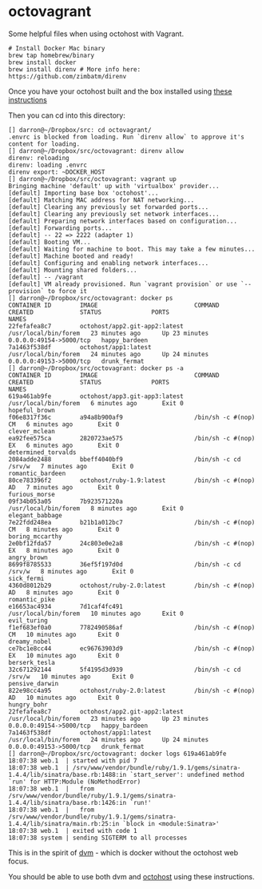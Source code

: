 octovagrant
===========

Some helpful files when using octohost with Vagrant.

    # Install Docker Mac binary
    brew tap homebrew/binary
    brew install docker
    brew install direnv # More info here: https://github.com/zimbatm/direnv
    
Once you have your octohost built and the box installed using [these instructions](https://github.com/octohost/octohost-cookbook)

Then you can cd into this directory:

    [] darron@~/Dropbox/src: cd octovagrant/
    .envrc is blocked from loading. Run `direnv allow` to approve it's content for loading.
    [] darron@~/Dropbox/src/octovagrant: direnv allow
    direnv: reloading
    direnv: loading .envrc
    direnv export: ~DOCKER_HOST
    [] darron@~/Dropbox/src/octovagrant: vagrant up
    Bringing machine 'default' up with 'virtualbox' provider...
    [default] Importing base box 'octohost'...
    [default] Matching MAC address for NAT networking...
    [default] Clearing any previously set forwarded ports...
    [default] Clearing any previously set network interfaces...
    [default] Preparing network interfaces based on configuration...
    [default] Forwarding ports...
    [default] -- 22 => 2222 (adapter 1)
    [default] Booting VM...
    [default] Waiting for machine to boot. This may take a few minutes...
    [default] Machine booted and ready!
    [default] Configuring and enabling network interfaces...
    [default] Mounting shared folders...
    [default] -- /vagrant
    [default] VM already provisioned. Run `vagrant provision` or use `--provision` to force it
    [] darron@~/Dropbox/src/octovagrant: docker ps
    CONTAINER ID        IMAGE                           COMMAND                CREATED             STATUS              PORTS                     NAMES
    22fefafea8c7        octohost/app2.git-app2:latest   /usr/local/bin/forem   23 minutes ago      Up 23 minutes       0.0.0.0:49154->5000/tcp   happy_bardeen       
    7a1463f538df        octohost/app1:latest            /usr/local/bin/forem   24 minutes ago      Up 24 minutes       0.0.0.0:49153->5000/tcp   drunk_fermat
    [] darron@~/Dropbox/src/octovagrant: docker ps -a
    CONTAINER ID        IMAGE                           COMMAND                CREATED             STATUS              PORTS                     NAMES
    619a461ab9fe        octohost/app3.git-app3:latest   /usr/local/bin/forem   6 minutes ago       Exit 0                                        hopeful_brown         
    f06e8317f36c        a94a8b900af9                    /bin/sh -c #(nop) CM   6 minutes ago       Exit 0                                        clever_mclean         
    ea92fee575ca        2820723ae575                    /bin/sh -c #(nop) EX   6 minutes ago       Exit 0                                        determined_torvalds   
    2084adde2488        bbeff4040bf9                    /bin/sh -c cd /srv/w   7 minutes ago       Exit 0                                        romantic_bardeen      
    80ce783396f2        octohost/ruby-1.9:latest        /bin/sh -c #(nop) AD   7 minutes ago       Exit 0                                        furious_morse         
    09f34b053a05        7b923571220a                    /usr/local/bin/forem   8 minutes ago       Exit 0                                        elegant_babbage       
    7e22fdd248ea        b21b1a012bc7                    /bin/sh -c #(nop) CM   8 minutes ago       Exit 0                                        boring_mccarthy       
    2e0bf12fda57        24c803e0e2a8                    /bin/sh -c #(nop) EX   8 minutes ago       Exit 0                                        angry_brown           
    8699f8785533        36ef5f197d0d                    /bin/sh -c cd /srv/w   8 minutes ago       Exit 0                                        sick_fermi            
    4360d8012b29        octohost/ruby-2.0:latest        /bin/sh -c #(nop) AD   8 minutes ago       Exit 0                                        romantic_pike         
    e16653ac4934        7d1caf4fc491                    /usr/local/bin/forem   10 minutes ago      Exit 0                                        evil_turing           
    f1ef683ef0a0        7782490586af                    /bin/sh -c #(nop) CM   10 minutes ago      Exit 0                                        dreamy_nobel          
    ce7bc1e8cc44        ec96763903d9                    /bin/sh -c #(nop) EX   10 minutes ago      Exit 0                                        berserk_tesla         
    32c671292144        5f4195d3d939                    /bin/sh -c cd /srv/w   10 minutes ago      Exit 0                                        pensive_darwin        
    822e98cc4a95        octohost/ruby-2.0:latest        /bin/sh -c #(nop) AD   10 minutes ago      Exit 0                                        hungry_bohr           
    22fefafea8c7        octohost/app2.git-app2:latest   /usr/local/bin/forem   23 minutes ago      Up 23 minutes       0.0.0.0:49154->5000/tcp   happy_bardeen         
    7a1463f538df        octohost/app1:latest            /usr/local/bin/forem   24 minutes ago      Up 24 minutes       0.0.0.0:49153->5000/tcp   drunk_fermat          
    [] darron@~/Dropbox/src/octovagrant: docker logs 619a461ab9fe
    18:07:38 web.1  | started with pid 7
    18:07:38 web.1  | /srv/www/vendor/bundle/ruby/1.9.1/gems/sinatra-1.4.4/lib/sinatra/base.rb:1488:in `start_server': undefined method `run' for HTTP:Module (NoMethodError)
    18:07:38 web.1  | 	from /srv/www/vendor/bundle/ruby/1.9.1/gems/sinatra-1.4.4/lib/sinatra/base.rb:1426:in `run!'
    18:07:38 web.1  | 	from /srv/www/vendor/bundle/ruby/1.9.1/gems/sinatra-1.4.4/lib/sinatra/main.rb:25:in `block in <module:Sinatra>'
    18:07:38 web.1  | exited with code 1
    18:07:38 system | sending SIGTERM to all processes

This is in the spirit of [dvm](https://github.com/fnichol/dvm) - which is docker without the octohost web focus.

You should be able to use both dvm and [octohost](https://github.com/octohost/octohost) using these instructions.
